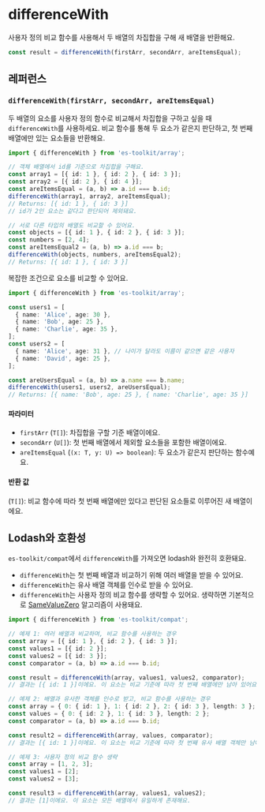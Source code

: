 # differenceWith

사용자 정의 비교 함수를 사용해서 두 배열의 차집합을 구해 새 배열을 반환해요.

```typescript
const result = differenceWith(firstArr, secondArr, areItemsEqual);
```

## 레퍼런스

### `differenceWith(firstArr, secondArr, areItemsEqual)`

두 배열의 요소를 사용자 정의 함수로 비교해서 차집합을 구하고 싶을 때 `differenceWith`를 사용하세요. 비교 함수를 통해 두 요소가 같은지 판단하고, 첫 번째 배열에만 있는 요소들을 반환해요.

```typescript
import { differenceWith } from 'es-toolkit/array';

// 객체 배열에서 id를 기준으로 차집합을 구해요.
const array1 = [{ id: 1 }, { id: 2 }, { id: 3 }];
const array2 = [{ id: 2 }, { id: 4 }];
const areItemsEqual = (a, b) => a.id === b.id;
differenceWith(array1, array2, areItemsEqual);
// Returns: [{ id: 1 }, { id: 3 }]
// id가 2인 요소는 같다고 판단되어 제외돼요.

// 서로 다른 타입의 배열도 비교할 수 있어요.
const objects = [{ id: 1 }, { id: 2 }, { id: 3 }];
const numbers = [2, 4];
const areItemsEqual2 = (a, b) => a.id === b;
differenceWith(objects, numbers, areItemsEqual2);
// Returns: [{ id: 1 }, { id: 3 }]
```

복잡한 조건으로 요소를 비교할 수 있어요.

```typescript
import { differenceWith } from 'es-toolkit/array';

const users1 = [
  { name: 'Alice', age: 30 },
  { name: 'Bob', age: 25 },
  { name: 'Charlie', age: 35 },
];
const users2 = [
  { name: 'Alice', age: 31 }, // 나이가 달라도 이름이 같으면 같은 사용자
  { name: 'David', age: 25 },
];

const areUsersEqual = (a, b) => a.name === b.name;
differenceWith(users1, users2, areUsersEqual);
// Returns: [{ name: 'Bob', age: 25 }, { name: 'Charlie', age: 35 }]
```

#### 파라미터

- `firstArr` (`T[]`): 차집합을 구할 기준 배열이에요.
- `secondArr` (`U[]`): 첫 번째 배열에서 제외할 요소들을 포함한 배열이에요.
- `areItemsEqual` (`(x: T, y: U) => boolean`): 두 요소가 같은지 판단하는 함수예요.

#### 반환 값

(`T[]`): 비교 함수에 따라 첫 번째 배열에만 있다고 판단된 요소들로 이루어진 새 배열이에요.

## Lodash와 호환성

`es-toolkit/compat`에서 `differenceWith`를 가져오면 lodash와 완전히 호환돼요.

- `differenceWith`는 첫 번째 배열과 비교하기 위해 여러 배열을 받을 수 있어요.
- `differenceWith`는 유사 배열 객체를 인수로 받을 수 있어요.
- `differenceWith`는 사용자 정의 비교 함수를 생략할 수 있어요. 생략하면 기본적으로 [SameValueZero](https://tc39.es/ecma262/multipage/abstract-operations.html#sec-samevaluezero) 알고리즘이 사용돼요.

```typescript
import { differenceWith } from 'es-toolkit/compat';

// 예제 1: 여러 배열과 비교하며, 비교 함수를 사용하는 경우
const array = [{ id: 1 }, { id: 2 }, { id: 3 }];
const values1 = [{ id: 2 }];
const values2 = [{ id: 3 }];
const comparator = (a, b) => a.id === b.id;

const result = differenceWith(array, values1, values2, comparator);
// 결과는 [{ id: 1 }]이에요. 이 요소는 비교 기준에 따라 첫 번째 배열에만 남아 있어요.

// 예제 2: 배열과 유사한 객체를 인수로 받고, 비교 함수를 사용하는 경우
const array = { 0: { id: 1 }, 1: { id: 2 }, 2: { id: 3 }, length: 3 };
const values = { 0: { id: 2 }, 1: { id: 3 }, length: 2 };
const comparator = (a, b) => a.id === b.id;

const result2 = differenceWith(array, values, comparator);
// 결과는 [{ id: 1 }]이에요. 이 요소는 비교 기준에 따라 첫 번째 유사 배열 객체만 남아 있어요.

// 예제 3: 사용자 정의 비교 함수 생략
const array = [1, 2, 3];
const values1 = [2];
const values2 = [3];

const result3 = differenceWith(array, values1, values2);
// 결과는 [1]이에요. 이 요소는 모든 배열에서 유일하게 존재해요.
```
